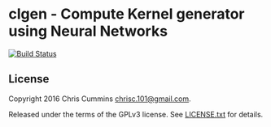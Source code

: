 # clgen - Compute Kernel generator using Neural Networks
[![Build Status](https://travis-ci.com/ChrisCummins/clgen.svg?token=RpzWC2nNxou66YeqVQYw&branch=master)](https://travis-ci.com/ChrisCummins/clgen)

## License

Copyright 2016 Chris Cummins <chrisc.101@gmail.com>.

Released under the terms of the GPLv3 license. See [LICENSE.txt](/LICENSE.txt)
for details.
